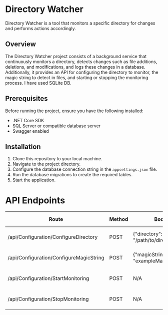 # Directory Watcher

Directory Watcher is a tool that monitors a specific directory for changes and performs actions accordingly.

## Overview

The Directory Watcher project consists of a background service that continuously monitors a directory, detects changes such as file additions, deletions, and modifications, and logs these changes in a database. Additionally, it provides an API for configuring the directory to monitor, the magic string to detect in files, and starting or stopping the monitoring process.
I have used SQLite DB.

## Prerequisites

Before running the project, ensure you have the following installed:

- .NET Core SDK
- SQL Server or compatible database server
- Swagger enabled

## Installation

1. Clone this repository to your local machine.
2. Navigate to the project directory.
3. Configure the database connection string in the `appsettings.json` file.
4. Run the database migrations to create the required tables.
5. Start the application.

# API Endpoints

| Route                                   | Method | Body                                  | Sample Response                          | Description                               |
|-----------------------------------------|--------|---------------------------------------|------------------------------------------|-------------------------------------------|
| /api/Configuration/ConfigureDirectory   | POST   | {"directory": "/path/to/directory"}   | Success    200 OK                        | Set the directory configuration.          |
| /api/Configuration/ConfigureMagicString | POST   | {"magicString": "exampleMagicString"} | Success    200 OK                        | Set the magic string configuration.       |
| /api/Configuration/StartMonitoring      | POST   | N/A                                   | Success    200 OK                        | Start monitoring the directory.           |
| /api/Configuration/StopMonitoring       | POST   | N/A                                   | Success    200 OK                        | Stop monitoring the directory.            |

